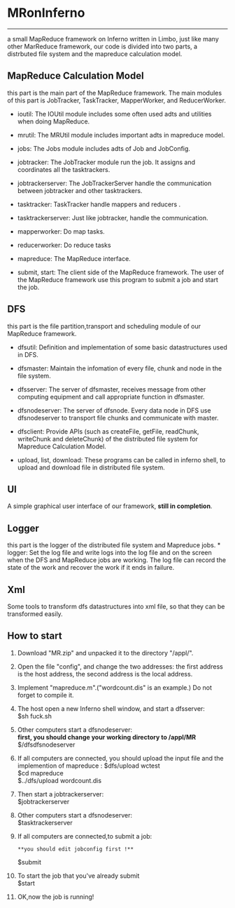 # MRonInferno
****
a small MapReduce framework on Inferno written in Limbo, just like many other MarReduce framework, our code is divided into two parts, a distrbuted file system and the mapreduce calculation model.

## MapReduce Calculation Model

this part is the main part of the MapReduce framework. The main modules of this part is JobTracker, TaskTracker, MapperWorker, and ReducerWorker.

* ioutil: 
    The IOUtil module includes some often used adts and utilities when doing MapReduce.
    
* mrutil:
	The MRUtil module includes important adts in mapreduce model.

* jobs:
	The Jobs module includes adts of Job and JobConfig.

* jobtracker:
	The JobTracker module run the job.
	It assigns and coordinates all the tasktrackers.

* jobtrackerserver:
	The JobTrackerServer handle the communication between jobtracker and other tasktrackers.

* tasktracker:
	TaskTracker handle mappers and reducers .

* tasktrackerserver:
	Just like jobtracker, handle the communication.

* mapperworker:
	Do map tasks.

* reducerworker:
	Do reduce tasks

* mapreduce:
	The MapReduce interface.

* submit, start:
	The client side of the MapReduce framework. The user of the MapReduce framework use this program to submit a job and start the job.

## DFS 
this part is the file partition,transport and scheduling module of our MapReduce framework.

* dfsutil:
	Definition and implementation of some basic datastructures used in DFS.

* dfsmaster:
	Maintain the infomation of every file, chunk and node in the file system.

* dfsserver:
		The server of dfsmaster, receives message from other computing equipment and call appropriate function in dfsmaster.

* dfsnodeserver:
		The server of dfsnode. Every data node in DFS use dfsnodeserver to transport file chunks and communicate with master.
		
* dfsclient:
		Provide APIs (such as createFile, getFile, readChunk, writeChunk and deleteChunk) of the distributed file system for Mapreduce Calculation Model.
	
* upload, list, download:
		These programs can be called in inferno shell, to upload and download file in distributed file system.
		
## UI
   A simple graphical user interface of our framework, **still in completion**.

## Logger
this part is the logger of the distributed file system and Mapreduce jobs.
	* logger:
		Set the log file and write logs into the log file and on the screen when the DFS and MapReduce jobs are working.
	 	The log file can record the state of the work and recover the work if it ends in failure.

## Xml
   Some tools to transform dfs datastructures into xml file, so that they can be transformed easily. 
    
## How to start

1. Download "MR.zip" and unpacked it to the directory "/appl/".

2. Open the file "config", and change the two addresses: the first address is the host address, the second address is the local address.

3. Implement "mapreduce.m".("wordcount.dis" is an example.) Do not forget to compile it.

4. The host open a new Inferno shell window, and start a dfsserver:     
    $sh fuck.sh
   
5. Other computers start a dfsnodeserver:   
	**first, you should change your working directory to /appl/MR**    
	$/dfsdfsnodeserver
	
6. If all computers are connected, you should upload the input file and the implemention of mapreduce : 
	$dfs/upload wctest   
	$cd mapreduce   
	$../dfs/upload wordcount.dis
	   
7. Then start a jobtrackerserver:   
	$jobtrackerserver
	
8. Other computers start a dfsnodeserver:   
	$tasktrackerserver
	
9. If all computers are connected,to submit a job:

       **you should edit jobconfig first !**       
	$submit
	
10. To start the job that you've already submit   
	$start
	
11. OK,now the job is running!
